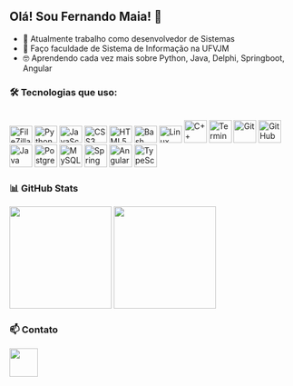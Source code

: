 ## Olá! Sou Fernando Maia! 👋

- 🌱 Atualmente trabalho como desenvolvedor de Sistemas  
- 💬 Faço faculdade de Sistema de Informação na UFVJM  
- 🤓 Aprendendo cada vez mais sobre Python, Java, Delphi, Springboot, Angular

### 🛠️ Tecnologias que uso:

<div style="display: inline-block"><br>
  <img alt="FileZilla" height="30" width="40" src="https://cdn.jsdelivr.net/gh/devicons/devicon/icons/filezilla/filezilla-plain.svg" />
  <img alt="Python" height="30" width="40" src="https://cdn.jsdelivr.net/gh/devicons/devicon/icons/python/python-original.svg" />
  <img alt="JavaScript" height="30" width="40" src="https://cdn.jsdelivr.net/gh/devicons/devicon/icons/javascript/javascript-original.svg" />
  <img alt="CSS3" height="30" width="40" src="https://cdn.jsdelivr.net/gh/devicons/devicon/icons/css3/css3-original.svg" />
  <img alt="HTML5" height="30" width="40" src="https://cdn.jsdelivr.net/gh/devicons/devicon/icons/html5/html5-original.svg" />
  <img alt="Bash" height="30" width="40" src="https://cdn.jsdelivr.net/gh/devicons/devicon/icons/bash/bash-original.svg" />
  <img alt="Linux" height="30" width="40" src="https://cdn.jsdelivr.net/gh/devicons/devicon/icons/linux/linux-original.svg" />
  <img alt="C++" height="40" width="40" src="https://img.icons8.com/color/48/000000/c-plus-plus-logo.png"/>
  <img alt="Terminal" height="40" width="40" src="https://img.icons8.com/ios-filled/100/000000/console.png"/>
  <img alt="Git" height="40" width="40" src="https://cdn.jsdelivr.net/gh/devicons/devicon/icons/git/git-original.svg" />
  <img alt="GitHub" height="40" width="40" src="https://cdn.jsdelivr.net/gh/devicons/devicon/icons/github/github-original.svg" />
  <img alt="Java" height="40" width="40" src="https://cdn.jsdelivr.net/gh/devicons/devicon/icons/java/java-original.svg" />
  <img alt="PostgreSQL" height="40" width="40" src="https://cdn.jsdelivr.net/gh/devicons/devicon/icons/postgresql/postgresql-original.svg" />
  <img alt="MySQL" height="40" width="40" src="https://cdn.jsdelivr.net/gh/devicons/devicon/icons/mysql/mysql-original.svg" />
  <img alt="Spring" height="40" width="40" src="https://cdn.jsdelivr.net/gh/devicons/devicon/icons/spring/spring-original.svg" />
  <img alt="Angular" height="40" width="40" src="https://cdn.jsdelivr.net/gh/devicons/devicon/icons/angularjs/angularjs-original.svg" />
  <img alt="TypeScript" height="40" width="40" src="https://cdn.jsdelivr.net/gh/devicons/devicon/icons/typescript/typescript-original.svg" />
</div>

### 📊 GitHub Stats

<div>
  <img height="180em" src="https://github-readme-stats.vercel.app/api?username=fernandoMaia0&show_icons=true&theme=tokyonight&include_all_commits=true&count_private=true"/>
  <img height="180em" src="https://github-readme-stats.vercel.app/api/top-langs/?username=fernandoMaia0&layout=compact&theme=tokyonight" />
</div>

### 📫 Contato

<a href="https://www.linkedin.com/in/fernando-maia-326617238/" target="_blank">
  <img src="https://cdn.jsdelivr.net/gh/devicons/devicon/icons/linkedin/linkedin-original.svg" height="50" width="50">
</a>
